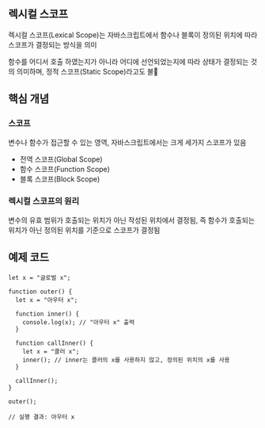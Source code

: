 ## 렉시컬 스코프

렉시컬 스코프(Lexical Scope)는 자바스크립트에서 함수나 블록이 정의된 위치에 따라 스코프가 결정되는 방식을 의미

함수를 어디서 호출 하였는지가 아니라 어디에 선언되었는지에 따라 상태가 결정되는 것의 의미하며, 정적 스코프(Static Scope)라고도 불

## 핵심 개념

### 스코프

변수나 함수가 접근할 수 있는 영역, 자바스크립트에서는 크게 세가지 스코프가 있음

- 전역 스코프(Global Scope)
- 함수 스코프(Function Scope)
- 블록 스코프(Block Scope)

### 렉시컬 스코프의 원리

변수의 유효 범위가 호출되는 위치가 아닌 작성된 위치에서 결정됨, 즉 함수가 호출되는 위치가 아닌 정의된 위치를 기준으로 스코프가 결정됨

## 예제 코드

```
let x = "글로벌 x";

function outer() {
  let x = "아우터 x";

  function inner() {
    console.log(x); // "아우터 x" 출력
  }

  function callInner() {
    let x = "콜러 x"; 
    inner(); // inner는 콜러의 x를 사용하지 않고, 정의된 위치의 x를 사용
  }

  callInner();
}

outer();

// 실행 결과: 아우터 x
```
